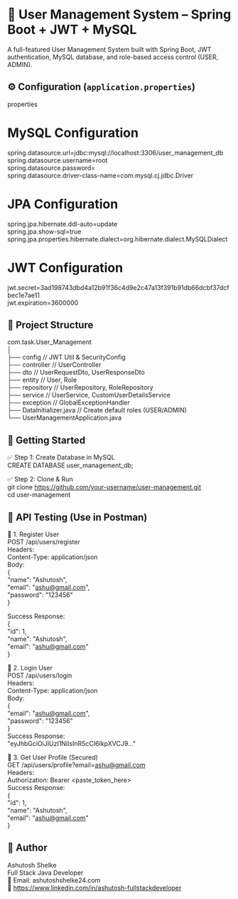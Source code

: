 # 🔐 User Management System – Spring Boot + JWT + MySQL

A full-featured User Management System built with Spring Boot, JWT authentication, MySQL database, and role-based access control (USER, ADMIN).

## ⚙️ Configuration (`application.properties`)

properties  
# MySQL Configuration  
spring.datasource.url=jdbc:mysql://localhost:3306/user_management_db  
spring.datasource.username=root  
spring.datasource.password=  
spring.datasource.driver-class-name=com.mysql.cj.jdbc.Driver  

# JPA Configuration  
spring.jpa.hibernate.ddl-auto=update  
spring.jpa.show-sql=true  
spring.jpa.properties.hibernate.dialect=org.hibernate.dialect.MySQLDialect  

# JWT Configuration  
jwt.secret=3ad198743dbd4a12b91f36c4d9e2c47a13f391b91db66dcbf37dcfbec1e7ae11  
jwt.expiration=3600000  

## 🧱 Project Structure  
com.task.User_Management  
│  
├── config                 // JWT Util & SecurityConfig  
├── controller             // UserController  
├── dto                   // UserRequestDto, UserResponseDto  
├── entity                 // User, Role  
├── repository             // UserRepository, RoleRepository  
├── service                // UserService, CustomUserDetailsService  
├── exception              // GlobalExceptionHandler  
├── DataInitializer.java   // Create default roles (USER/ADMIN)  
└── UserManagementApplication.java  

## 🚀 Getting Started  
✅ Step 1: Create Database in MySQL  
CREATE DATABASE user_management_db;  

✅ Step 2: Clone & Run  
git clone https://github.com/your-username/user-management.git  
cd user-management  

## 🧪 API Testing (Use in Postman)  
🔹 1. Register User  
POST /api/users/register  
Headers:  
Content-Type: application/json  
Body:  
     {  
  "name": "Ashutosh",  
  "email": "ashu@gmail.com",  
  "password": "123456"  
}  

Success Response:  
{  
  "id": 1,  
  "name": "Ashutosh",  
  "email": "ashu@gmail.com"  
}  

🔹 2. Login User  
POST /api/users/login  
Headers:  
Content-Type: application/json  
Body:  
{  
  "email": "ashu@gmail.com",  
  "password": "123456"  
}  
Success Response:  
"eyJhbGciOiJIUzI1NiIsInR5cCI6IkpXVCJ9..."  

🔹 3. Get User Profile (Secured)  
GET /api/users/profile?email=ashu@gmail.com  
Headers:  
Authorization: Bearer <paste_token_here>  
Success Response:  
{  
  "id": 1,  
  "name": "Ashutosh",  
  "email": "ashu@gmail.com"  
}  

## 👤 Author  
Ashutosh Shelke  
Full Stack Java Developer  
📧 Email: ashutoshshelke24.com  
🔗 https://www.linkedin.com/in/ashutosh-fullstackdeveloper  
